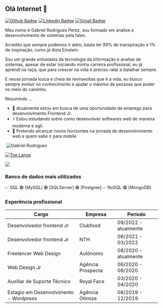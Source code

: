 ## Olá Internet 👋

[![Github Badge](https://img.shields.io/badge/-Github-000?style=flat-square&logo=Github&logoColor=white&link=https://github.com/Gabriel4420)](https://github.com/Gabriel4420)
[![Linkedin Badge](https://img.shields.io/badge/-LinkedIn-blue?style=flat-square&logo=Linkedin&logoColor=white&link=https://www.linkedin.com/in/gabriel-rodrigues-perez-2069b072/)](https://www.linkedin.com/in/gabriel-rodrigues-perez-2069b072/)
[![Gmail Badge](https://img.shields.io/badge/-Gmail-c14438?style=flat-square&logo=Gmail&logoColor=white&link=mailto:gabriel_rodrigues_perez@hotmail.com)](mailto:gabriel_rodrigues_perez@hotmail.com)

<p style="text-align: justify;">

Meu nome é Gabriel Rodrigues Perez, sou formado em analise e desenvolvimento de sistemas pela fatec.

Acredito que sempre podemos ir além, basta ter 99% de transpiração e 1% de inspiração, como já dizia Einstein.

Sou um grande entusiasta da tecnologia da informação e analise de sistemas, apesar de estar iniciando minha carreira profissional, eu já aprendi na raça, que para crescer na vida é preciso ralar e batalhar sempre.

E nessa jornada louca e cheia de reviravoltas que é a vida, eu busco sempre evoluir no conhecimento e ajudar o máximo de pessoas que puder no meio do caminho.
</p>

Resumindo ...

- 🔭 Atualmente estou em busca de uma oportunidade de emprego para desenvolvimento Frontend Jr. 
- ⚡ Estou estudando sobre como desenvolver softwares web de maneira moderna e agil. 
- 🌱 Pretendo alcançar novos horizontes na jornada de desenvolvimento web e quem sabe ir para mobile


<p>&nbsp;<img align="justify" src="https://github-readme-stats.vercel.app/api?username=Gabriel4420&show_icons=true&locale=en&=true&theme=dark" alt="Gabriel Rodrigues" /></p>

[![Top Langs](https://github-readme-stats.vercel.app/api/top-langs/?username=Gabriel4420&layout=compact&how_icons=true&theme=dark)](https://github.com/anuraghazra/github-readme-stats)

<img src="https://github-profile-trophy.vercel.app/?username=Gabriel4420&row=1&column=6&theme=dracula&margin-w=15&margin-h=15"/>




### Banco de dados mais utilizados

✅ SQL
 🟢 [MySQL]
 🟢 [SQLServer]
 🟢 [Postgree]
✅ NoSQL
 🟢 [MongoDB] 


### Experência profissional

| Cargo| Empresa | Período |
| ------ | ------ |------ | 
| Desenvolvedor frontend Jr | Clubfood | 09/2022 -  atualmente | 
| Desenvolvedor frontend Jr | NTH | 06/2021 -  03/2022  | 
| Freelancer Web Design | Autônomo | 08/2020 - atualmente  | 
| Web Design Jr | Agência Prospecta | 06/2020 - 08/2020 | 
| Auxiliar de Suporte Técnico | Royal Face | 03/2020 - 04/2020 | 
| Estagio em Desenvolvimento - Wordpress | Agência Otimize | 08/2019 - 12/2019 | 

